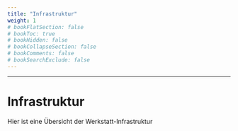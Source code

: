 ```yaml
---
title: "Infrastruktur"
weight: 1
# bookFlatSection: false
# bookToc: true
# bookHidden: false
# bookCollapseSection: false
# bookComments: false
# bookSearchExclude: false
---
```

---
# Infrastruktur

Hier ist eine Übersicht der Werkstatt-Infrastruktur
